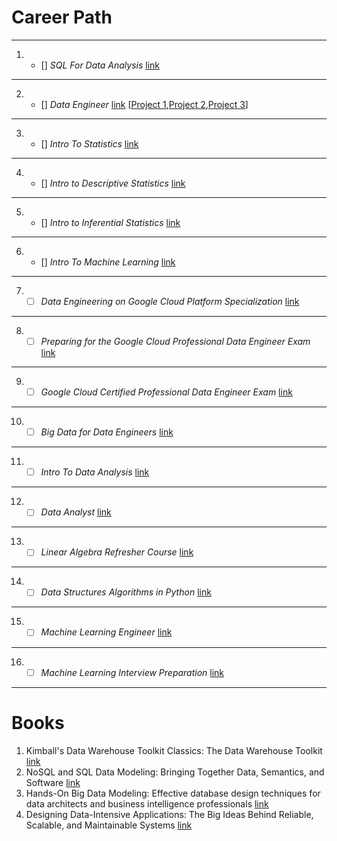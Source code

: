 # Career Path

***
1. - [] *SQL For Data Analysis*
[link](https://eu.udacity.com/course/sql-for-data-analysis--ud198)
***
2. - [] *Data Engineer* [link](https://eu.udacity.com/course/data-engineer-nanodegree--nd027) [[Project 1](https://github.com/FedericoSerini/DEND-Project-1-Song-Play-Analysis-With-RDBMS),[Project 2](https://github.com/FedericoSerini/DEND-Project-2-Song-Play-Analysis-With-NoSQL),[Project 3](https://github.com/FedericoSerini/DEND-Project-3-Data-Warehouse-AWS)]

***
3. - [] *Intro To Statistics*
[link](https://eu.udacity.com/course/intro-to-statistics--st101)
***
4. - [] *Intro to Descriptive Statistics*
[link](https://eu.udacity.com/course/intro-to-descriptive-statistics--ud827)
***
5. - [] *Intro to Inferential Statistics*
[link](https://eu.udacity.com/course/intro-to-inferential-statistics--ud201)
***
6. - [] *Intro To Machine Learning*
[link](https://eu.udacity.com/course/intro-to-machine-learning--ud120)
***
7. - [ ] *Data Engineering on Google Cloud Platform Specialization*
[link](https://www.coursera.org/specializations/gcp-data-machine-learning?utm_source=googlecloud&utm_medium=institutions&utm_campaign=GoogleCloud_Training_Data_ML_DE)
***
8. - [ ] *Preparing for the Google Cloud Professional Data Engineer Exam*
[link](https://www.coursera.org/learn/preparing-cloud-professional-data-engineer-exam?utm_source=googlecloud&utm_medium=institutions&utm_campaign=GoogleCloud_Cert_Prep_PDE)
***
9. - [ ] *Google Cloud Certified Professional Data Engineer Exam*
[link](https://cloud.google.com/certification/data-engineer)
***
10. - [ ] *Big Data for Data Engineers*
[link](https://www.coursera.org/specializations/big-data-engineering)
***
11. - [ ] *Intro To Data Analysis*
[link](https://eu.udacity.com/course/intro-to-data-analysis--ud170)
***
12. - [ ] *Data Analyst*
[link](https://eu.udacity.com/course/data-analyst-nanodegree--nd002)
***
13. - [ ] *Linear Algebra Refresher Course*
[link](https://eu.udacity.com/course/linear-algebra-refresher-course--ud953)
***
14. - [ ] *Data Structures Algorithms in Python*
[link](https://eu.udacity.com/course/data-structures-and-algorithms-in-python--ud513)
***
15. - [ ] *Machine Learning Engineer*
[link](https://eu.udacity.com/course/machine-learning-engineer-nanodegree--nd009)
***
16. - [ ] *Machine Learning Interview Preparation*
[link](https://eu.udacity.com/course/machine-learning-interview-prep--ud1001)
***

# Books
1. Kimball's Data Warehouse Toolkit Classics: The Data Warehouse Toolkit [link](https://www.amazon.com/dp/1118875184/ref=cm_sw_em_r_mt_dp_U_Y0uXCbTVBCT7S)
2. NoSQL and SQL Data Modeling: Bringing Together Data, Semantics, and Software [link](https://www.amazon.com/NoSQL-SQL-Data-Modeling-Semantics/dp/1634621093/)
3. Hands-On Big Data Modeling: Effective database design techniques for data architects and business intelligence professionals [link](https://www.amazon.com/Hands-Big-Data-Modeling-professionals/dp/1788620909/)
4. Designing Data-Intensive Applications: The Big Ideas Behind Reliable, Scalable, and Maintainable Systems [link](https://www.amazon.com/dp/1449373321/ref=cm_sw_em_r_mt_dp_U_j2uXCbVQ2BEFD)
